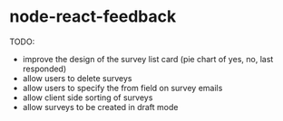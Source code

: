 # node-react-feedback
TODO:
- improve the design of the survey list card (pie chart of yes, no, last responded)
- allow users to delete surveys
- allow users to specify the from field on survey emails
- allow client side sorting of surveys
- allow surveys to be created in draft mode
